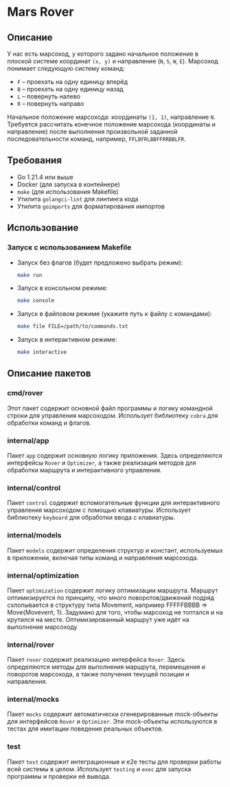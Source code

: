 # Mars Rover

## Описание

У нас есть марсоход, у которого задано начальное положение в плоской системе координат `(x, y)` и направление (`N`, `S`, `W`, `E`). Марсоход понимает следующую систему команд:
- `F` – проехать на одну единицу вперёд
- `B` – проехать на одну единицу назад
- `L` – повернуть налево
- `R` – повернуть направо

Начальное положение марсохода: координаты `(1, 1)`, направление `N`. Требуется рассчитать конечное положение марсохода (координаты и направление) после выполнения произвольной заданной последовательности команд, например, `FFLBFRLBBFFRRBBLFR`.

## Требования

- Go 1.21.4 или выше
- Docker (для запуска в контейнере)
- `make` (для использования Makefile)
- Утилита `golangci-lint` для линтинга кода
- Утилита `goimports` для форматирования импортов

## Использование

### Запуск с использованием Makefile

- Запуск без флагов (будет предложено выбрать режим):
    ```sh
    make run
    ```

- Запуск в консольном режиме:
    ```sh
    make console
    ```

- Запуск в файловом режиме (укажите путь к файлу с командами):
    ```sh
    make file FILE=/path/to/commands.txt
    ```

- Запуск в интерактивном режиме:
    ```sh
    make interactive
    ```

## Описание пакетов

### cmd/rover

Этот пакет содержит основной файл программы и логику командной строки для управления марсоходом. Использует библиотеку `cobra` для обработки команд и флагов.

### internal/app

Пакет `app` содержит основную логику приложения. Здесь определяются интерфейсы `Rover` и `Optimizer`, а также реализация методов для обработки маршрута и интерактивного управления.

### internal/control

Пакет `control` содержит вспомогательные функции для интерактивного управления марсоходом с помощью клавиатуры. Использует библиотеку `keyboard` для обработки ввода с клавиатуры.

### internal/models

Пакет `models` содержит определения структур и констант, используемых в приложении, включая типы команд и направления марсохода.

### internal/optimization

Пакет `optimization` содержит логику оптимизации маршрута. Маршрут оптимизируется по принципу, что много поворотов/движений подряд схлопывается в структуру типа Movement, например FFFFFBBBB => Move{Movevent, 1}. Задумано для того, чтобы марсоход не топтался и на крутился на месте. Оптимизированный маршрут уже идёт на выполнение марсоходу

### internal/rover

Пакет `rover` содержит реализацию интерфейса `Rover`. Здесь определяются методы для выполнения маршрута, перемещения и поворотов марсохода, а также получения текущей позиции и направления.

### internal/mocks

Пакет `mocks` содержит автоматически сгенерированные mock-объекты для интерфейсов `Rover` и `Optimizer`. Эти mock-объекты используются в тестах для имитации поведения реальных объектов.

### test

Пакет `test` содержит интеграционные и e2e тесты для проверки работы всей системы в целом. Использует `testing` и `exec` для запуска программы и проверки её вывода.

